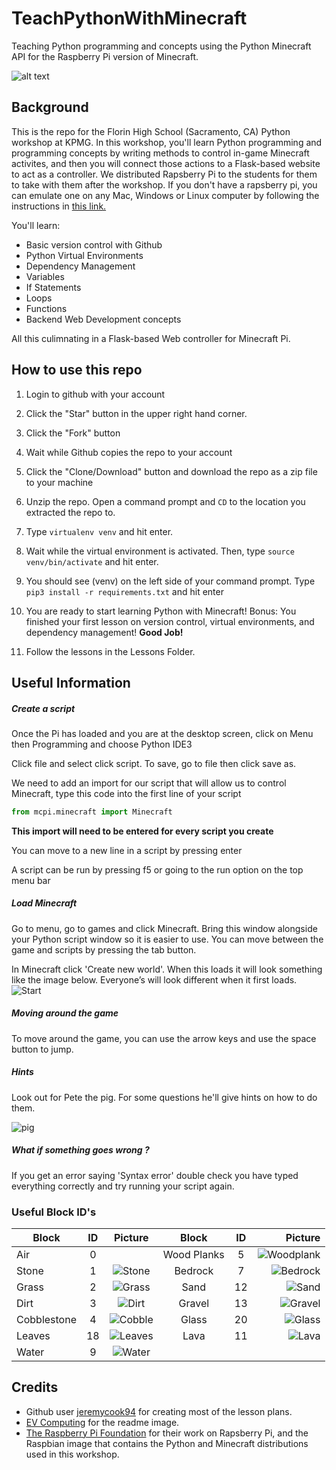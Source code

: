 # TeachPythonWithMinecraft
Teaching Python programming and concepts using the Python Minecraft API for the Raspberry Pi version of Minecraft. 

![alt text](https://www.evcomputing.com/wp-content/uploads/2016/05/minecraft-python.png)

## Background
This is the repo for the Florin High School (Sacramento, CA) Python workshop at KPMG. In this workshop, you'll learn Python programming and programming concepts by writing methods to control in-game Minecraft activites, and then you will connect those actions to a Flask-based website to act as a controller. We distributed Rapsberry Pi to the students for them to take with them after the workshop. If you don't have a rapsberry pi, you can emulate one on any Mac, Windows or Linux computer by following the instructions in [this link.](https://azeria-labs.com/emulate-raspberry-pi-with-qemu/)

You'll learn: 

- Basic version control with Github
- Python Virtual Environments 
- Dependency Management 
- Variables
- If Statements
- Loops
- Functions
- Backend Web Development concepts 

All this culimnating in a Flask-based Web controller for Minecraft Pi.

## How to use this repo 
1. Login to github with your account 

2. Click the "Star" button in the upper right hand corner.

3. Click the "Fork" button

4. Wait while Github copies the repo to your account 

5. Click the "Clone/Download" button and download the repo as a zip file to your machine 

6. Unzip the repo. Open a command prompt and `CD` to the location you extracted the repo to. 

7. Type `virtualenv venv` and hit enter. 

8. Wait while the virtual environment is activated. Then, type `source venv/bin/activate` and hit enter. 

9. You should see (venv) on the left side of your command prompt. Type `pip3 install -r requirements.txt` and hit enter 

10. You are ready to start learning Python with Minecraft! Bonus: You finished your first lesson on version control, virtual environments, and dependency management! __Good Job!__

11. Follow the lessons in the Lessons Folder.

## Useful Information

##### Create a script

Once the Pi has loaded and you are at the desktop screen, click on 
Menu then Programming and choose Python IDE3

Click file and select click script. To save, go to file then click save as.

We need to add an import for our script that will allow us to control Minecraft, type this code into the first line of your script

```python
from mcpi.minecraft import Minecraft 
```
**This import will need to be entered for every script you create**

You can move to a new line in a script by pressing enter

A script can be run by pressing f5 or going to the run option on the top menu bar

##### Load Minecraft 
Go to menu, go to games and click Minecraft. Bring this window alongside your Python script window so it is easier to use. You can move between the game and scripts by pressing the tab button.

In Minecraft click 'Create new world'. When this loads it will look something like the image below. Everyone’s will look different when it first loads. 
![Start](http://s8.postimg.org/8prlw8b1h/start.png)

##### Moving around the game

To move around the game, you can use the arrow keys and use the space button to jump. 

##### Hints

Look out for Pete the pig. For some questions he'll give hints on how to do them.

![pig](http://i.imgur.com/de99x5z.gif)

##### What if something goes wrong ?

If you get an error saying 'Syntax error' double check you have typed everything correctly and try running your script again.


### Useful Block ID's

|Block      |ID         | Picture  | Block  |ID | Picture
| ------------- |:-------------:|:-----:|:--------:|:---------:|------:|
| Air   | 0 |  |Wood Planks|5|![Woodplank](http://s2.postimg.org/5jw81562d/Oak_Wood_Planks.png)
| Stone      | 1      |   ![Stone](http://s16.postimg.org/8dg24cetd/Stone.png) |Bedrock|7|![Bedrock](http://s11.postimg.org/lkdwx47gf/Bedrock.png)
| Grass | 2      |  ![Grass](http://s23.postimg.org/ubtw3m0nb/Grass.png) |Sand|12|![Sand](http://s21.postimg.org/tkun3jj03/Sand.png)
|Dirt | 3| ![Dirt](http://s24.postimg.org/deit4k2ht/dirt.png)|Gravel|13|![Gravel](http://s17.postimg.org/fj8gcdvp7/Gravel_Pre_12w21a.png)
|Cobblestone| 4| ![Cobble](http://s13.postimg.org/uey7u78s3/Cobblestone.png)|Glass|20|![Glass](http://s14.postimg.org/ig3w5w3m5/Glass.png)
|Leaves|18|![Leaves](https://d1u5p3l4wpay3k.cloudfront.net/minecraft_gamepedia/thumb/7/72/LeavesPre0.0.9a.PNG/30px-LeavesPre0.0.9a.PNG?version=9ce8e84d81d0e5f371089b55e9f9b4c9)|Lava|11|![Lava](https://d1u5p3l4wpay3k.cloudfront.net/minecraft_gamepedia/0/0b/LavaMCPE.png?version=df7b9e8437727bf5043cd5b3b474d0f1)
|Water|9|![Water](https://d1u5p3l4wpay3k.cloudfront.net/minecraft_gamepedia/9/9d/Water.png)

## Credits

- Github user [jeremycook94](https://github.com/jeremycook94/Project) for creating most of the lesson plans.
- [EV Computing](https://www.evcomputing.com/classdescriptions/minecraft-programming-with-python) for the readme image.
- [The Raspberry Pi Foundation](https://projects.raspberrypi.org/en/projects/getting-started-with-minecraft-pi) for their work on     Rapsberry Pi, and the Raspbian image that contains the Python and Minecraft distributions used in this workshop.

